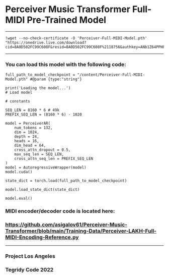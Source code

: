 # Perceiver Music Transformer Full-MIDI Pre-Trained Model

***
```
!wget --no-check-certificate -O 'Perceiver-Full-MIDI-Model.pth' "https://onedrive.live.com/download?cid=8A0D502FC99C608F&resid=8A0D502FC99C608F%2118756&authkey=ANb1Z64PPHP2GxM"
```
***

### You can load this model with the following code:

```
full_path_to_model_checkpoint = "/content/Perceiver-Full-MIDI-Model.pth" #@param {type:"string"}

print('Loading the model...')
# Load model

# constants

SEQ_LEN = 8160 * 6 # 49k
PREFIX_SEQ_LEN = (8160 * 6) - 1020

model = PerceiverAR(
    num_tokens = 132,
    dim = 1024,
    depth = 24,
    heads = 16,
    dim_head = 64,
    cross_attn_dropout = 0.5,
    max_seq_len = SEQ_LEN,
    cross_attn_seq_len = PREFIX_SEQ_LEN
)
model = AutoregressiveWrapper(model)
model.cuda()

state_dict = torch.load(full_path_to_model_checkpoint)

model.load_state_dict(state_dict)

model.eval()
```

### MIDI encoder/decoder code is located here:
### https://github.com/asigalov61/Perceiver-Music-Transformer/blob/main/Training-Data/Perceiver-LAKH-Full-MIDI-Encoding-Reference.py

***

### Project Los Angeles
### Tegridy Code 2022
